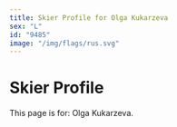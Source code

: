 ```yaml
---
title: Skier Profile for Olga Kukarzeva
sex: "L"
id: "9485"
image: "/img/flags/rus.svg" 
---
```


# Skier Profile

This page is for: Olga Kukarzeva.
    